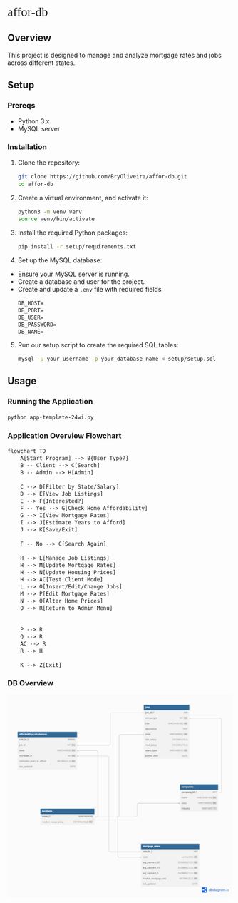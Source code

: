 <span style="font-family: 'Comic Sans MS'; font-size: 2em;">affor-db</span>

## Overview
This project is designed to manage and analyze mortgage rates and jobs across different states.

## Setup

### Prereqs
- Python 3.x
- MySQL server

### Installation

1. Clone the repository:
    ```sh
    git clone https://github.com/BryOliveira/affor-db.git
    cd affor-db
    ```

2. Create a virtual environment, and activate it:
    ```sh
    python3 -m venv venv
    source venv/bin/activate
    ```

3. Install the required Python packages:
    ```sh
    pip install -r setup/requirements.txt
    ```

4. Set up the MySQL database:
- Ensure your MySQL server is running.
- Create a database and user for the project.
- Create and update a `.env` file with required fields
    ```properties
    DB_HOST=
    DB_PORT=
    DB_USER=
    DB_PASSWORD=
    DB_NAME=
    ```

5. Run our setup script to create the required SQL tables:
    ```sh
    mysql -u your_username -p your_database_name < setup/setup.sql
    ```

## Usage

### Running the Application
```sh
python app-template-24wi.py
```

### Application Overview Flowchart

```mermaid
flowchart TD
    A[Start Program] --> B{User Type?}
    B -- Client --> C[Search]
    B -- Admin --> H[Admin]

    C --> D[Filter by State/Salary]
    D --> E[View Job Listings]
    E --> F{Interested?}
    F -- Yes --> G[Check Home Affordability]
    G --> I[View Mortgage Rates]
    I --> J[Estimate Years to Afford]
    J --> K[Save/Exit]

    F -- No --> C[Search Again]
    
    H --> L[Manage Job Listings]
    H --> M[Update Mortgage Rates]
    H --> N[Update Housing Prices]
    H --> AC[Test Client Mode]
    L --> O[Insert/Edit/Change Jobs]
    M --> P[Edit Mortgage Rates]
    N --> Q[Alter Home Prices]
    O --> R[Return to Admin Menu]
    
    
    P --> R
    Q --> R
    AC --> R
    R --> H
    
    K --> Z[Exit]

```

### DB Overview

![db overview](setup/dbdiagram.png)
